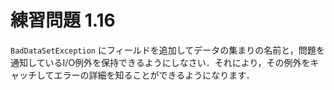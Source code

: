 # 練習問題 1.16
`BadDataSetException` にフィールドを追加してデータの集まりの名前と，問題を通知しているI/O例外を保持できるようにしなさい．それにより，その例外をキャッチしてエラーの詳細を知ることができるようになります．

